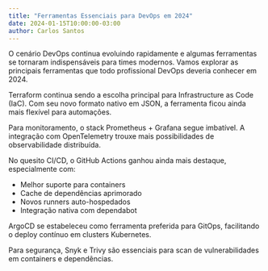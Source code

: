 ```yaml
---
title: "Ferramentas Essenciais para DevOps em 2024"
date: 2024-01-15T10:00:00-03:00
author: Carlos Santos
---
```


O cenário DevOps continua evoluindo rapidamente e algumas ferramentas se tornaram indispensáveis para times modernos.
Vamos explorar as principais ferramentas que todo profissional DevOps deveria conhecer em 2024.

Terraform continua sendo a escolha principal para Infrastructure as Code (IaC). Com seu novo formato nativo em JSON, a
ferramenta ficou ainda mais flexível para automações.

Para monitoramento, o stack Prometheus + Grafana segue imbatível. A integração com OpenTelemetry trouxe mais
possibilidades de observabilidade distribuída.

No quesito CI/CD, o GitHub Actions ganhou ainda mais destaque, especialmente com:

- Melhor suporte para containers
- Cache de dependências aprimorado
- Novos runners auto-hospedados
- Integração nativa com dependabot

ArgoCD se estabeleceu como ferramenta preferida para GitOps, facilitando o deploy contínuo em clusters Kubernetes.

Para segurança, Snyk e Trivy são essenciais para scan de vulnerabilidades em containers e dependências.
